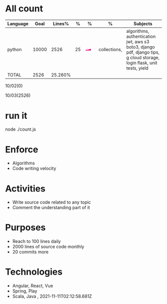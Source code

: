 # All count
|Language|Goal|Lines%|%|%|%|Subjects|
|----------|-------|-------|--------|--------|--------|--------|
|python|10000|2526|25|![python](https://raw.githubusercontent.com/kapit4n/l-10000-dev/master/python.png)|collections, |algorithms, authentication jwt, aws s3 boto3, django pdf, django tips, g cloud storage, login flask, unit tests, yield|
|TOTAL|2526|25.260%|
10/02(0)

10/03(2526)


  # run it
  node ./count.js
      
# Enforce
  * Algorithms
  * Code writing velocity
  
  # Activities
  * Write source code related to any topic
  * Comment the understanding part of it
      
  # Purposes
  * Reach to 100 lines daily
  * 2000 lines of source code monthly
  * 20 commits more
  
  # Technologies
  * Angular, React, Vue
  * Spring, Play
  * Scala, Java
  , 2021-11-11T02:12:58.681Z
